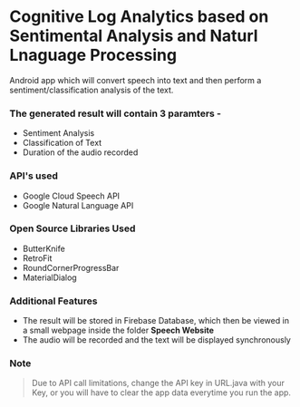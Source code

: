 # Cognitive Log Analytics based on Sentimental Analysis and Naturl Lnaguage Processing
Android app which will convert speech into text and then perform a sentiment/classification analysis of the text.

### The generated result will contain 3 paramters - 
- Sentiment Analysis
- Classification of Text
- Duration of the audio recorded

### API's used
- Google Cloud Speech API
- Google Natural Language API

### Open Source Libraries Used
- ButterKnife
- RetroFit
- RoundCornerProgressBar
- MaterialDialog

### Additional Features
- The result will be stored in Firebase Database, which then be viewed in a small webpage inside the folder **Speech Website**
- The audio will be recorded and the text will be displayed synchronously

### Note
> Due to API call limitations, change the API key in URL.java with your Key, or you will have to clear the app data everytime you run the app. 
